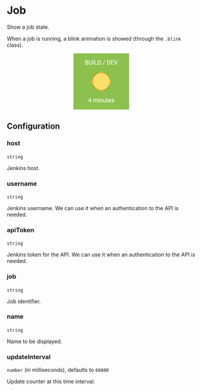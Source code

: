 # Job

Show a job state.

When a job is running, a blink animation is showed (through the `.blink` class).

<p align="center">
  <img alt="Job state" src="https://github.com/ValentinGot/visual-management-pm/blob/master/packages/vism-plugin-jenkins/assets/job-state.png?raw=true" />
</p>

## Configuration

### host

`string`

Jenkins host.

### username

`string`

Jenkins username. We can use it when an authentication to the API is needed.

### apiToken

`string`

Jenkins token for the API. We can use it when an authentication to the API is needed.

### job
        
`string`

Job identifier.

### name

`string`

Name to be displayed.

### updateInterval

`number` (in milliseconds), defaults to `60000`

Update counter at this time interval.
